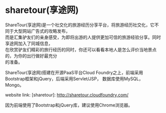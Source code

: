 sharetour(享途网)
=========

ShareTour(享途网)是一个社交化的旅游经历分享平台，将旅游经历社交化，它不同于大型网站广告式的攻略发布，  
而是汇集驴友们的亲身感受，为即将出游的人提供更加可信的旅游经验分享。同时享途网加入了同城信息，  
在欣赏驴友们精彩的旅行经历的同时，你还可以看看本地人是怎么评价当地景点的，为你的出行做好最充分  
的准备。

ShareTour(享途网)搭建在开源PaaS平台Cloud Foundry之上，前端采用Bootstrap框架和jQuery，后端采用Servlet/JSP，
数据库使用MySQL，Mongo。  

website link: [sharetour]: http://sharetour.cloudfoundry.com/    

因为前端使用了Bootstrap和jQuery库，建议使用Chrome浏览器。  
